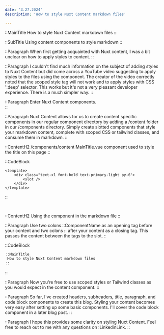 ```yaml
---
date: '3.27.2024'
description: 'How to style Nuxt Content markdown files'

---
```


::MainTitle
How to style Nuxt Content markdown files
::

::SubTitle
Using content components to style markdown
::

::Paragraph
When first getting acquainted with Nuxt content, I was a bit unclear on how to apply styles to content.
::

::Paragraph
I couldn't find much information on the subject of adding styles to Nuxt Content but did come across a YouTube video suggesting to apply styles to the files using the <ContentDoc /> component.
The creator of the video correctly noted that the scoped style tag will not work and to apply styles with CSS ':deep' selector.
This works but it's not a very pleasant developer experience.
There is a much simpler way.
::

::Paragraph
Enter Nuxt Content components.  
::

::Paragraph 
Nuxt Content allows for us to create content specific components in our regular component directory by adding a /content folder in our /components directory.
Simply create slotted components that style your markdown content, complete with scoped CSS or tailwind classes, and consume them in markdown.
::

::ContentH2
/components/content MainTitle.vue component used to style the title on this page
::

::CodeBlock
```vue
<template>
    <div class="text-xl font-bold text-primary-light py-6">
        <slot />
    </div>
</template>
```
::

<br />

::ContentH2
Using the component in the markdown file
::

::Paragraph
Use two colons ::ComponentName as an opening tag before your content and two colons :: after your content as a closing tag.
This passes the content between the tags to the slot.
::

::CodeBlock
```markdown
::MainTitle
 How to style Nuxt Content markdown files
::
```
::

::Paragraph
Now you're free to use scoped styles or Tailwind classes as you would expect in the content component.
::

::Paragraph
So far, I've created headers, subheaders, title, paragraph, and code block components to create this blog.
Styling your content becomes very easy after setting up some basic components.
I'll cover the code block component in a later blog post.
::

::Paragraph
I hope this provides some clarity on styling Nuxt Content.  Feel free to reach out to me with any questions on :LinkedinLink.
::



